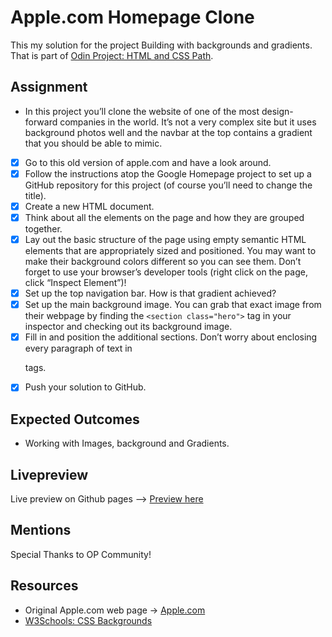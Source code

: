 # Apple.com Homepage Clone

This my solution for the project Building with backgrounds and gradients. That is part of [Odin Project: HTML and CSS Path](https://www.theodinproject.com/paths/full-stack-javascript/courses/html-and-css).

## Assignment

* In this project you’ll clone the website of one of the most design-forward companies in the world. It’s not a very complex site but it uses background photos well and the navbar at the top contains a gradient that you should be able to mimic.

* [x] Go to this old version of apple.com and have a look around.
* [x] Follow the instructions atop the Google Homepage project to set up a GitHub repository for this project (of course you’ll need to change the title).
* [x] Create a new HTML document.
* [x] Think about all the elements on the page and how they are grouped together.
* [x] Lay out the basic structure of the page using empty semantic HTML elements that are appropriately sized and positioned. You may want to make their background colors different so you can see them. Don’t forget to use your browser’s developer tools (right click on the page, click “Inspect Element”)!
* [x] Set up the top navigation bar. How is that gradient achieved?
* [x] Set up the main background image. You can grab that exact image from their webpage by finding the `<section class="hero">` tag in your inspector and checking out its background image.
* [x] Fill in and position the additional sections. Don’t worry about enclosing every paragraph of text in <p> tags.
* [x] Push your solution to GitHub.

## Expected Outcomes

* Working with Images, background and Gradients.

## Livepreview

Live preview on Github pages --> [Preview here](https://vicc30.github.io/apple-homepage/)

## Mentions

Special Thanks to OP Community!

## Resources

* Original Apple.com web page -> [Apple.com](https://web.archive.org/web/20140301004610/http://www.apple.com/)
* [W3Schools: CSS Backgrounds](https://www.w3schools.com/css/css_background.asp) 